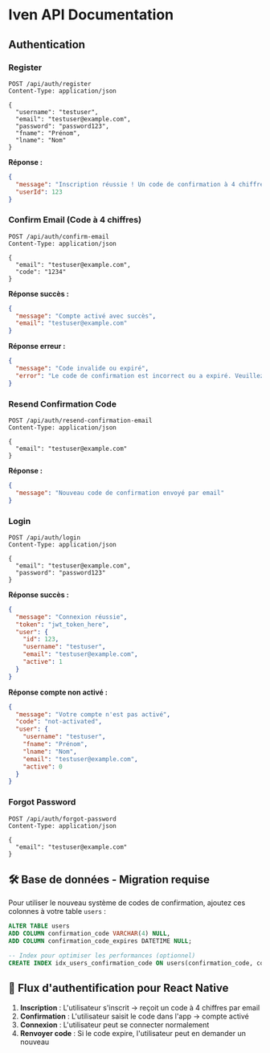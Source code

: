 # Iven API Documentation

## Authentication

### Register

```
POST /api/auth/register
Content-Type: application/json

{
  "username": "testuser",
  "email": "testuser@example.com",
  "password": "password123",
  "fname": "Prénom",
  "lname": "Nom"
}   
```

**Réponse :**
```json
{
  "message": "Inscription réussie ! Un code de confirmation à 4 chiffres a été envoyé à votre email.",
  "userId": 123
}
```

### Confirm Email (Code à 4 chiffres)

```
POST /api/auth/confirm-email
Content-Type: application/json

{
  "email": "testuser@example.com",
  "code": "1234"
}
```

**Réponse succès :**
```json
{
  "message": "Compte activé avec succès",
  "email": "testuser@example.com"
}
```

**Réponse erreur :**
```json
{
  "message": "Code invalide ou expiré",
  "error": "Le code de confirmation est incorrect ou a expiré. Veuillez demander un nouveau code."
}
```

### Resend Confirmation Code

```
POST /api/auth/resend-confirmation-email
Content-Type: application/json

{
  "email": "testuser@example.com"
}
```

**Réponse :**
```json
{
  "message": "Nouveau code de confirmation envoyé par email"
}
```

### Login

```
POST /api/auth/login                                
Content-Type: application/json

{
  "email": "testuser@example.com",
  "password": "password123"
}
```

**Réponse succès :**
```json
{
  "message": "Connexion réussie",
  "token": "jwt_token_here",
  "user": {
    "id": 123,
    "username": "testuser",
    "email": "testuser@example.com",
    "active": 1
  }
}
```

**Réponse compte non activé :**
```json
{
  "message": "Votre compte n'est pas activé",
  "code": "not-activated",
  "user": {
    "username": "testuser",
    "fname": "Prénom",
    "lname": "Nom",
    "email": "testuser@example.com",
    "active": 0
  }
}
```

### Forgot Password

```
POST /api/auth/forgot-password
Content-Type: application/json

{
  "email": "testuser@example.com"
}
```

## 🛠️ Base de données - Migration requise

Pour utiliser le nouveau système de codes de confirmation, ajoutez ces colonnes à votre table `users` :

```sql
ALTER TABLE users 
ADD COLUMN confirmation_code VARCHAR(4) NULL,
ADD COLUMN confirmation_code_expires DATETIME NULL;

-- Index pour optimiser les performances (optionnel)
CREATE INDEX idx_users_confirmation_code ON users(confirmation_code, confirmation_code_expires);
```

## 📱 Flux d'authentification pour React Native

1. **Inscription** : L'utilisateur s'inscrit → reçoit un code à 4 chiffres par email
2. **Confirmation** : L'utilisateur saisit le code dans l'app → compte activé
3. **Connexion** : L'utilisateur peut se connecter normalement
4. **Renvoyer code** : Si le code expire, l'utilisateur peut en demander un nouveau

